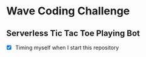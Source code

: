# Wave Coding Challenge
## Serverless Tic Tac Toe Playing Bot

-[x] Timing myself when I start this repository
